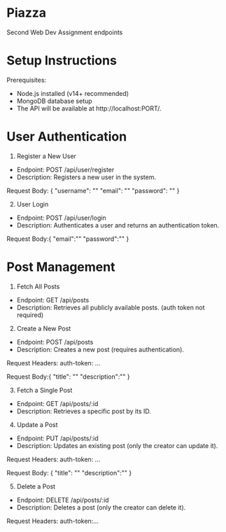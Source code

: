 # Piazza
Second Web Dev Assignment endpoints 


# Setup Instructions

Prerequisites:
- Node.js installed (v14+ recommended)
- MongoDB database setup
- The API will be available at http://localhost:PORT/.

# User Authentication

1. Register a New User
- Endpoint: POST /api/user/register
- Description: Registers a new user in the system.

Request Body: {
"username": ""
"email": ""
"password": ""
}


2. User Login
- Endpoint: POST /api/user/login
- Description: Authenticates a user and returns an authentication token.

Request Body:{
"email":""
"password":""
}


# Post Management

1. Fetch All Posts
- Endpoint: GET /api/posts
- Description: Retrieves all publicly available posts. (auth token not required)

2. Create a New Post
- Endpoint: POST /api/posts
- Description: Creates a new post (requires authentication).

Request Headers:
auth-token: ...

Request Body:{
"title": ""
"description":""
}


3. Fetch a Single Post
- Endpoint: GET /api/posts/:id
- Description: Retrieves a specific post by its ID.

4. Update a Post
- Endpoint: PUT /api/posts/:id
- Description: Updates an existing post (only the creator can update it).

Request Headers:
auth-token: ...

Request Body: {
"title": ""
"description":""
}


5. Delete a Post
- Endpoint: DELETE /api/posts/:id
- Description: Deletes a post (only the creator can delete it).

Request Headers:
auth-token:...
